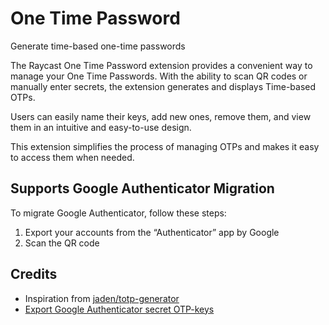 # One Time Password

Generate time-based one-time passwords

The Raycast One Time Password extension provides a convenient way to manage your One Time Passwords. With the ability to scan QR codes or manually enter secrets, the extension generates and displays Time-based OTPs.

Users can easily name their keys, add new ones, remove them, and view them in an intuitive and easy-to-use design.

This extension simplifies the process of managing OTPs and makes it easy to access them when needed.

## Supports Google Authenticator Migration

To migrate Google Authenticator, follow these steps:

1. Export your accounts from the “Authenticator” app by Google
2. Scan the QR code

## Credits

- Inspiration from [jaden/totp-generator](https://github.com/jaden/totp-generator)
- [Export Google Authenticator secret OTP-keys](https://gist.github.com/mapster/4b8b9f8f6b92cc1ca58ae5506e0508f7)
